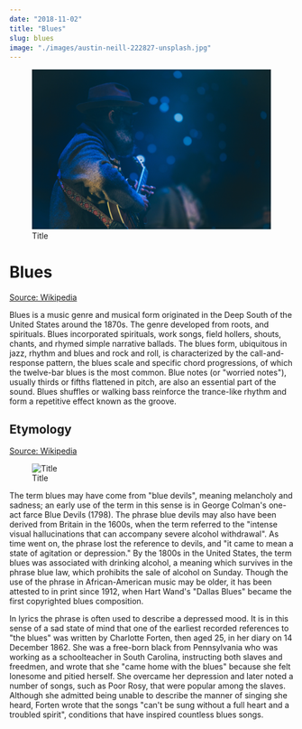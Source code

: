 ```yaml
---
date: "2018-11-02"
title: "Blues"
slug: blues
image: "./images/austin-neill-222827-unsplash.jpg"
---
```


<!-- markdownlint-disable MD033 -->

<figure class="figure">
    <img src="./images/austin-neill-222827-unsplash.jpg" alt="Title"/>
    <figcaption class="figure__caption">Title</figcaption>
</figure>

# Blues

[Source: Wikipedia](https://en.wikipedia.org/wiki/Blues)

Blues is a music genre and musical form originated in the Deep South of the United States around the 1870s. The genre developed from roots, and spirituals. Blues incorporated spirituals, work songs, field hollers, shouts, chants, and rhymed simple narrative ballads. The blues form, ubiquitous in jazz, rhythm and blues and rock and roll, is characterized by the call-and-response pattern, the blues scale and specific chord progressions, of which the twelve-bar blues is the most common. Blue notes (or "worried notes"), usually thirds or fifths flattened in pitch, are also an essential part of the sound. Blues shuffles or walking bass reinforce the trance-like rhythm and form a repetitive effect known as the groove.

## Etymology

[Source: Wikipedia](https://en.wikipedia.org/wiki/Blues)

<figure class="figure">
    <img src="./images/clem-onojeghuo-203219-unsplash.jpg" alt="Title"/>
    <figcaption class="figure__caption">Title</figcaption>
</figure>

The term blues may have come from "blue devils", meaning melancholy and sadness; an early use of the term in this sense is in George Colman's one-act farce Blue Devils (1798). The phrase blue devils may also have been derived from Britain in the 1600s, when the term referred to the "intense visual hallucinations that can accompany severe alcohol withdrawal". As time went on, the phrase lost the reference to devils, and "it came to mean a state of agitation or depression." By the 1800s in the United States, the term blues was associated with drinking alcohol, a meaning which survives in the phrase blue law, which prohibits the sale of alcohol on Sunday. Though the use of the phrase in African-American music may be older, it has been attested to in print since 1912, when Hart Wand's "Dallas Blues" became the first copyrighted blues composition.

In lyrics the phrase is often used to describe a depressed mood. It is in this sense of a sad state of mind that one of the earliest recorded references to "the blues" was written by Charlotte Forten, then aged 25, in her diary on 14 December 1862. She was a free-born black from Pennsylvania who was working as a schoolteacher in South Carolina, instructing both slaves and freedmen, and wrote that she "came home with the blues" because she felt lonesome and pitied herself. She overcame her depression and later noted a number of songs, such as Poor Rosy, that were popular among the slaves. Although she admitted being unable to describe the manner of singing she heard, Forten wrote that the songs "can't be sung without a full heart and a troubled spirit", conditions that have inspired countless blues songs.

